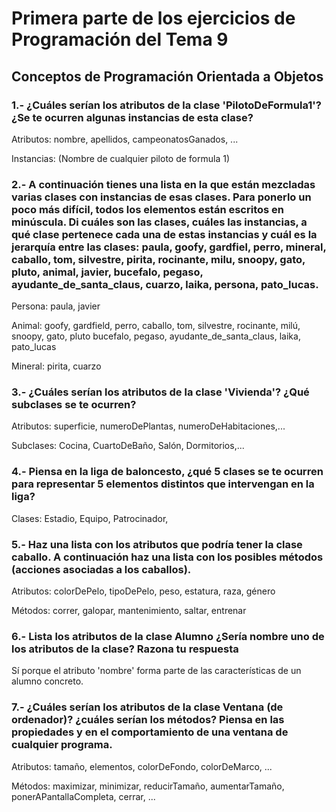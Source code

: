 # Primera parte de los ejercicios de Programación del Tema 9

## Conceptos de Programación Orientada a Objetos

### 1.- ¿Cuáles serían los atributos de la clase 'PilotoDeFormula1'? ¿Se te ocurren algunas instancias de esta clase?
<p>
Atributos: nombre, apellidos, campeonatosGanados, ...
</p>
<p>
Instancias: (Nombre de cualquier piloto de formula 1)
</p>

### 2.- A continuación tienes una lista en la que están mezcladas varias clases con instancias de esas clases. Para ponerlo un poco más difícil, todos los elementos están escritos en minúscula. Di cuáles son las clases, cuáles las instancias, a qué clase pertenece cada una de estas instancias y cuál es la jerarquía entre las clases: paula, goofy, gardfiel, perro, mineral, caballo, tom, silvestre, pirita, rocinante, milu, snoopy, gato, pluto, animal, javier, bucefalo, pegaso, ayudante_de_santa_claus, cuarzo, laika, persona, pato_lucas.
<p>
Persona: paula, javier
</p>
<p>
Animal: goofy, gardfield, perro, caballo, tom, silvestre, rocinante, milú, snoopy, gato, pluto
bucefalo, pegaso, ayudante_de_santa_claus, laika, pato_lucas
</p>
<p>
Mineral: pirita, cuarzo
</p>

### 3.- ¿Cuáles serían los atributos de la clase 'Vivienda'? ¿Qué subclases se te ocurren?
<p>
Atributos: superficie, numeroDePlantas, numeroDeHabitaciones,...
</p>
<p>
Subclases: Cocina, CuartoDeBaño, Salón, Dormitorios,...
</p>

### 4.- Piensa en la liga de baloncesto, ¿qué 5 clases se te ocurren para representar 5 elementos distintos que intervengan en la liga?
<p>
Clases: Estadio, Equipo, Patrocinador, 
</p>

### 5.- Haz una lista con los atributos que podría tener la clase caballo. A continuación haz una lista con los posibles métodos (acciones asociadas a los caballos).
<p>
Atributos: colorDePelo, tipoDePelo, peso, estatura, raza, género
</p>
<p>
Métodos: correr, galopar, mantenimiento, saltar, entrenar
</p>

### 6.- Lista los atributos de la clase Alumno ¿Sería nombre uno de los atributos de la clase? Razona tu respuesta
<p>
Sí porque el atributo 'nombre' forma parte de las características de un alumno concreto.
</p>

### 7.- ¿Cuáles serían los atributos de la clase Ventana (de ordenador)? ¿cuáles serían los métodos? Piensa en las propiedades y en el comportamiento de una ventana de cualquier programa.
<p>
Atributos: tamaño, elementos, colorDeFondo, colorDeMarco, ...
</p>
<p>
Métodos: maximizar, minimizar, reducirTamaño, aumentarTamaño, ponerAPantallaCompleta, cerrar, ...
</p>
